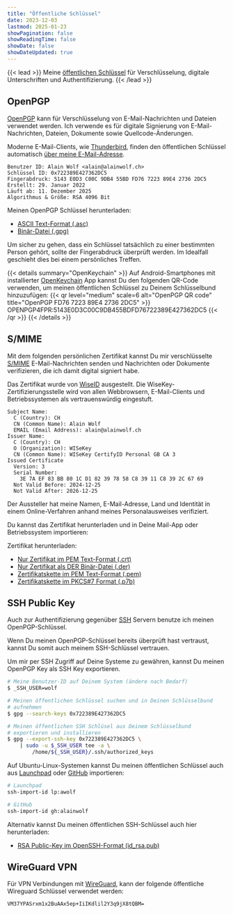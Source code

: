 ```yaml
---
title: "Öffentliche Schlüssel"
date: 2023-12-03
lastmod: 2025-01-23
showPagination: false
showReadingTime: false
showDate: false
showDateUpdated: true
---
```


{{< lead >}}
Meine
[öffentlichen Schlüssel](https://de.wikipedia.org/wiki/Asymmetrisches_Kryptosystem)
für Verschlüsselung, digitale Unterschriften und Authentifizierung.
{{< /lead >}}

## OpenPGP

[OpenPGP](https://de.wikipedia.org/wiki/OpenPGP) kann für Verschlüsselung von
E-Mail-Nachrichten und Dateien verwendet werden. Ich verwende es für digitale
Signierung von E-Mail-Nachrichten, Dateien, Dokumente sowie
Quellcode-Änderungen.

Moderne E-Mail-Clients, wie
[Thunderbird](https://www.thunderbird.net/de/), finden den öffentlichen
Schlüssel automatisch
[über meine E-Mail-Adresse](https://keys.openpgp.org/search?q=alain%40alainwolf.ch).

```text
Benutzer ID: Alain Wolf <alain@alainwolf.ch>
Schlüssel ID: 0x722389E427362DC5
Fingerabdruck: 5143 E0D3 C00C 9DB4 55BD FD76 7223 89E4 2736 2DC5
Erstellt: 29. Januar 2022
Läuft ab: 11. Dezember 2025
Algorithmus & Größe: RSA 4096 Bit
```

Meinen OpenPGP Schlüssel herunterladen:

- [ASCII Text-Format (.asc)](/public_keys/0x722389E427362DC5.asc)
- [Binär-Datei (.gpg)](/public_keys/0x722389E427362DC5.gpg)

Um sicher zu gehen, dass ein Schlüssel tatsächlich zu einer bestimmten Person
gehört, sollte der Fingerabdruck überprüft werden. Im Idealfall geschieht dies
bei einem persönliches Treffen.

{{< details summary="OpenKeychain" >}}
Auf Android-Smartphones mit installierter
[OpenKeychain](https://www.openkeychain.org/) App kannst Du den folgenden
QR-Code verwenden, um meinen öffentlichen Schlüssel zu Deinem Schlüsselbund
hinzuzufügen:
{{< qr level="medium" scale=6 alt="OpenPGP QR code" title="OpenPGP FD76 7223 89E4 2736 2DC5" >}}
OPENPGP4FPR:5143E0D3C00C9DB455BDFD76722389E427362DC5
{{< /qr >}}
{{< /details >}}

## S/MIME

Mit dem folgenden persönlichen Zertifikat kannst Du mir verschlüsselte
[S/MIME](https://en.wikipedia.org/wiki/S/MIME) E-Mail-Nachrichten senden und
Nachrichten oder Dokumente verifizieren, die ich damit digital signiert habe.

Das Zertifikat wurde von [WiseID](https://wiseid.com/) ausgestellt. Die
WiseKey-Zertifizierungsstelle wird von allen Webbrowsern, E-Mail-Clients und
Betriebssystemen als vertrauenswürdig eingestuft.

```text
Subject Name:
  C (Country): CH
  CN (Common Name): Alain Wolf
  EMAIL (Email Address): alain@alainwolf.ch
Issuer Name:
  C (Country): CH
  O (Organization): WISeKey
  CN (Common Name): WISeKey CertifyID Personal GB CA 3
Issued Certificate
  Version: 3
  Serial Number:
    3E 7A EF 83 BB 80 1C D1 82 39 78 58 C8 39 11 C8 39 2C 67 69
  Not Valid Before: 2024-12-25
  Not Valid After: 2026-12-25
```

Der Aussteller hat meine Namen, E-Mail-Adresse, Land und Identität
in einem Online-Verfahren anhand meines Personalausweises verifiziert.

Du kannst das Zertifikat herunterladen und in Deine Mail-App oder Betriebssystem
importieren:

Zertifikat herunterladen:

- [Nur Zertifikat im PEM Text-Format (.crt)](/public_keys/c83911c8392c6769.crt)
- [Nur Zertifikat als DER Binär-Datei (.der)](/public_keys/c83911c8392c6769.der)
- [Zertifikatskette im PEM Text-Format (.pem)](/public_keys/c83911c8392c6769-chain.pem)
- [Zertifikatskette im PKCS#7 Format (.p7b)](/public_keys/c83911c8392c6769-chain.p7b)

## SSH Public Key

Auch zur Authentifizierung gegenüber
[SSH](https://en.wikipedia.org/wiki/Secure_Shell) Servern benutze ich meinen
OpenPGP-Schlüssel.

Wenn Du meinen OpenPGP-Schlüssel bereits überprüft hast vertraust, kannst Du
somit auch meinem SSH-Schlüssel vertrauen.

Um mir per SSH Zugriff auf Deine Systeme zu gewähren, kannst Du meinen
OpenPGP Key als SSH Key exportieren.

```bash
# Meine Benutzer-ID auf Deinem System (ändere nach Bedarf)
$ _SSH_USER=wolf

# Meinen öffentlichen Schlüssel suchen und in Deinen Schlüsselbund
# aufnehmen
$ gpg --search-keys 0x722389E427362DC5

# Meinen öffentlichen SSH Schlüsel aus Deinem Schlüsselbund
# exportieren und installieren
$ gpg --export-ssh-key 0x722389E427362DC5 \
    | sudo -u $_SSH_USER tee -a \
        /home/${_SSH_USER}/.ssh/authorized_keys
```

Auf Ubuntu-Linux-Systemen kannst Du meinen öffentlichen Schlüssel auch aus
[Launchpad](https://launchpad.net/~awolf) oder
[GitHub](https://github.com/alainwolf) importieren:

```bash
# Launchpad
ssh-import-id lp:awolf

# GitHub
ssh-import-id gh:alainwolf
```

Alternativ kannst Du meinen öffentlichen SSH-Schlüssel auch hier herunterladen:

- [RSA Public-Key im OpenSSH-Format (id_rsa.pub)](/public_keys/id_rsa.pub)

## WireGuard VPN

Für VPN Verbindungen mit [WireGuard](https://www.wireguard.com/), kann der
folgende öffentliche Wireguard Schlüssel verwendet werden:

```text
VM37YPASrxm1x2BuAAx5ep+IiIKdlil2Y3q9jX8tQBM=
```
